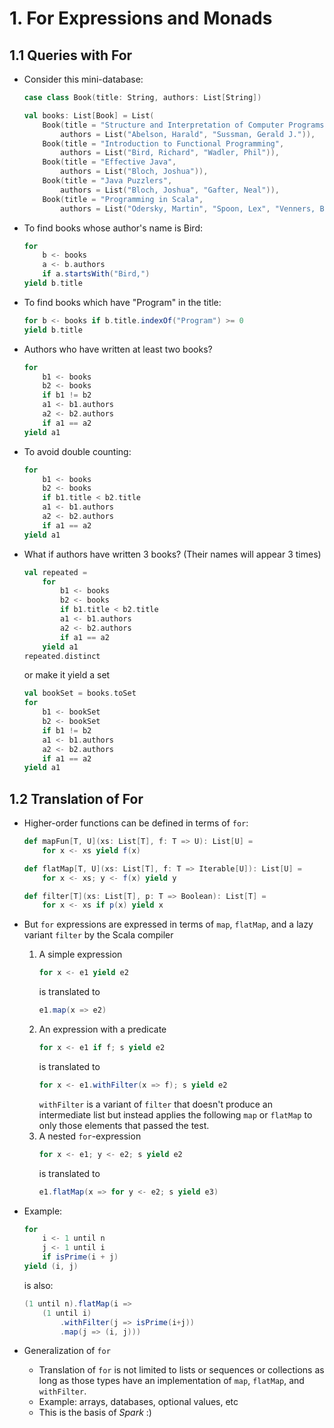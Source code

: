 # 1. For Expressions and Monads

## 1.1 Queries with For
- Consider this mini-database:
    ```scala
    case class Book(title: String, authors: List[String])

    val books: List[Book] = List(
        Book(title = "Structure and Interpretation of Computer Programs",
            authors = List("Abelson, Harald", "Sussman, Gerald J.")),
        Book(title = "Introduction to Functional Programming",
            authors = List("Bird, Richard", "Wadler, Phil")),
        Book(title = "Effective Java",
            authors = List("Bloch, Joshua")),
        Book(title = "Java Puzzlers",
            authors = List("Bloch, Joshua", "Gafter, Neal")),
        Book(title = "Programming in Scala",
            authors = List("Odersky, Martin", "Spoon, Lex", "Venners, Bill")))
    ```
- To find books whose author's name is Bird:
    ```scala
    for
        b <- books
        a <- b.authors
        if a.startsWith("Bird,")
    yield b.title
    ```
- To find books which have "Program" in the title:
    ```scala
    for b <- books if b.title.indexOf("Program") >= 0
    yield b.title
    ```
- Authors who have written at least two books?
    ```scala
    for
        b1 <- books
        b2 <- books
        if b1 != b2
        a1 <- b1.authors
        a2 <- b2.authors
        if a1 == a2
    yield a1
    ```
- To avoid double counting:
    ```scala
    for
        b1 <- books
        b2 <- books
        if b1.title < b2.title
        a1 <- b1.authors
        a2 <- b2.authors
        if a1 == a2
    yield a1
    ```
- What if authors have written 3 books? (Their names will appear 3 times)
    ```scala
    val repeated =
        for
            b1 <- books
            b2 <- books
            if b1.title < b2.title
            a1 <- b1.authors
            a2 <- b2.authors
            if a1 == a2
        yield a1
    repeated.distinct
    ```
    or make it yield a set
    ```scala
    val bookSet = books.toSet
    for
        b1 <- bookSet
        b2 <- bookSet
        if b1 != b2
        a1 <- b1.authors
        a2 <- b2.authors
        if a1 == a2
    yield a1
    ```

## 1.2 Translation of For

- Higher-order functions can be defined in terms of `for`:
    ```scala
    def mapFun[T, U](xs: List[T], f: T => U): List[U] =
        for x <- xs yield f(x)

    def flatMap[T, U](xs: List[T], f: T => Iterable[U]): List[U] =
        for x <- xs; y <- f(x) yield y

    def filter[T](xs: List[T], p: T => Boolean): List[T] =
        for x <- xs if p(x) yield x
    ```

- But `for` expressions are expressed in terms of `map`, `flatMap`, and a lazy variant `filter` by the Scala compiler
    1. A simple expression
        ```scala
        for x <- e1 yield e2
        ```
        is translated to
        ```scala
        e1.map(x => e2)
        ```
    2. An expression with a predicate
        ```scala
        for x <- e1 if f; s yield e2
        ```
        is translated to
        ```scala
        for x <- e1.withFilter(x => f); s yield e2
        ```
        `withFilter` is a variant of `filter` that doesn't produce an intermediate list but instead applies the following `map` or `flatMap` to only those elements that passed the test.
    3. A nested `for`-expression
         ```scala
        for x <- e1; y <- e2; s yield e2
        ```
        is translated to
        ```scala
        e1.flatMap(x => for y <- e2; s yield e3)
        ```

- Example:
    ```scala
    for
        i <- 1 until n
        j <- 1 until i
        if isPrime(i + j)
    yield (i, j)
    ```
    is also:
    ```scala
    (1 until n).flatMap(i =>
        (1 until i)
            .withFilter(j => isPrime(i+j))
            .map(j => (i, j)))
    ```

- Generalization of `for`
    - Translation of `for` is not limited to lists or sequences or collections as long as those types have an implementation of `map`, `flatMap`, and `withFilter`.
    - Example: arrays, databases, optional values, etc
    - This is the basis of _Spark_ :)

